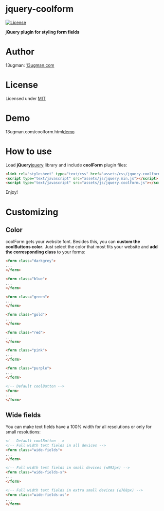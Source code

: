 jquery-coolform
===============

[![License](https://poser.pugx.org/leaphly/cart-bundle/license.png)](https://packagist.org/packages/leaphly/cart-bundle)

**jQuery plugin for styling form fields**

Author
======

13ugman: [13ugman.com][website]

License
=======

Licensed under [MIT][mit]

Demo
====

13ugman.com/coolform.html[demo]

How to use
==========

Load **jQuery**[jquery] library and include **coolForm** plugin files:

```html
<link rel="stylesheet" type="text/css" href="assets/css/jquery.coolform.css">
<script type="text/javascript" src="assets/js/jquery.min.js"></script>
<script type="text/javascript" src="assets/js/jquery.coolform.js"></script>
```

Enjoy!

Customizing
===========

Color
-----

coolForm gets your website font. Besides this, you can **custom the coolButtons color**. Just select the color that most fits your website and **add the corresponding class** to your forms:

```html
<form class="darkgrey">
...
</form>
```

```html
<form class="blue">
...
</form>
```

```html
<form class="green">
...
</form>
```

```html
<form class="gold">
...
</form>
```

```html
<form class="red">
...
</form>
```

```html
<form class="pink">
...
</form>
```

```html
<form class="purple">
...
</form>
```

```html
<!-- Default coolButton -->
<form>
...
</form>
```

Wide fields
-----------

You can make text fields have a 100% width for all resolutions or only for small resolutions:

```html
<!-- Default coolButton -->
<!-- Full width text fields in all devices -->
<form class="wide-fields">
...
</form>

<!-- Full width text fields in small devices (≤992px) -->
<form class="wide-fields-s">
...
</form>

<!-- Full width text fields in extra small devices (≤768px) -->
<form class="wide-fields-xs">
...
</form>
```

[website]: http://13ugman.com
[demo]: http://www.13ugman.com/coolform.html
[mit]: http://www.opensource.org/licenses/mit-license.php
[jquery]: http://jquery.com/
